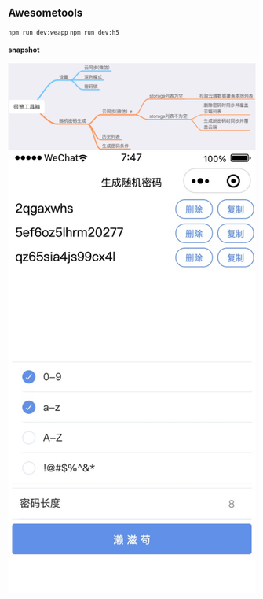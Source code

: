 ## Awesometools

`npm run dev:weapp`
`npm run dev:h5`

#### snapshot

![image](https://github.com/TonyStark10006/AwesomeTools-taro-react/raw/master/architecture.png)
![image](https://github.com/TonyStark10006/AwesomeTools-taro-react/raw/master/random-password.png)
